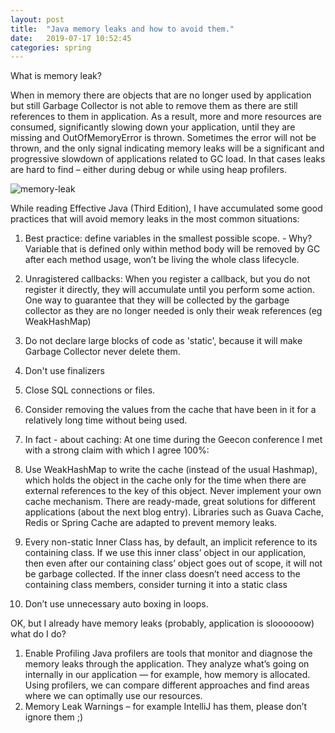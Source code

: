 ```yaml
---
layout: post
title:  "Java memory leaks and how to avoid them."
date:   2019-07-17 10:52:45
categories: spring
---
```

What is memory leak?

When in memory there are objects that are no longer used by application but still Garbage Collector is not able to remove them as there are still references to them in application.
As a result, more and more resources are consumed, significantly slowing down your application, until they are missing and OutOfMemoryError is thrown.
Sometimes the error will not be thrown, and the only signal indicating memory leaks will be a significant and progressive slowdown of applications related to  GC load.
In that cases leaks are hard to find – either during debug or while using heap profilers.

![memory-leak](/memory_leak.jpg)


While reading  Effective Java (Third Edition), I have accumulated some good practices that will avoid memory leaks in the most common situations:

1.  Best practice: define variables in the smallest possible scope. - Why? Variable that is defined only within method body will be removed by GC after each method usage, won’t be living the whole class lifecycle.

2. Unragistered callbacks: When you register a callback, but you do not register it directly, they will accumulate until you perform some action. One way to guarantee that they will be collected by the garbage collector as they are no longer needed is only their weak references (eg WeakHashMap)

3.  Do not declare large blocks of code as 'static', because it will make Garbage Collector never delete them.

4.  Don't use finalizers

5.  Close SQL connections or files.

6.  Consider removing the values ​​from the cache that have been in it for a relatively long time without being used.

7.  In fact - about caching: At one time during the Geecon conference I met with a strong claim with which I agree 100%:

8.  Use WeakHashMap to write the cache (instead of the usual Hashmap), which holds the object in the cache only for the time when there are external references to the key of this object.
Never implement your own cache mechanism.
There are ready-made, great solutions for different applications (about the next blog entry). Libraries such as Guava Cache, Redis or Spring Cache are adapted to prevent memory leaks.

9. Every non-static Inner Class has, by default, an implicit reference to its containing class. If we use this inner class’ object in our application, then even after our containing class’ object goes out of scope, it will not be garbage collected.	If the inner class doesn’t need access to the containing class members, consider turning it into a static class

10. Don’t use unnecessary auto boxing in loops.

OK, but I already have memory leaks (probably, application is sloooooow) what do I do?

1. Enable Profiling
Java profilers are tools that monitor and diagnose the memory leaks through the application. They analyze what’s going on internally in our application — for example, how memory is allocated.
Using profilers, we can compare different approaches and find areas where we can optimally use our resources.
2.  Memory Leak Warnings – for example IntelliJ has them, please don’t ignore them ;)



